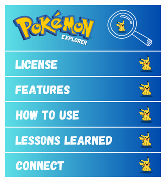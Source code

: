 <div id='title' align='center'>
  <img alt='readme title graphic' src='./assets/readme-title.png'>
</div>

<div id='license' align='center'>
  <img alt='readme license graphic' src='./assets/readme-license.png'>
</div>

<div id='features' align='center'>
  <img alt='readme features graphic' src='./assets/readme-features.png'>
</div>

<div id='how-to-use' align='center'>
  <img alt='readme how-to-use graphic' src='./assets/readme-how-to-use.png'>
</div>

<div id='lessons-learned' align='center'>
  <img alt='readme lessons-learned graphic' src='./assets/readme-lessons-learned.png'>
</div>

<div id='connect' align='center'>
  <img alt='readme connect graphic' src='./assets/readme-connect.png'>
</div>
